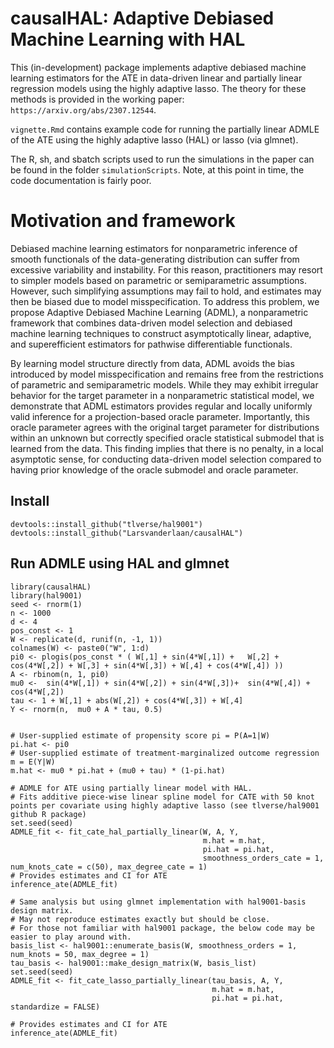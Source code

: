 # causalHAL: Adaptive Debiased Machine Learning with HAL

This (in-development) package implements adaptive debiased machine learning estimators for the ATE in data-driven linear and partially linear regression models using the highly adaptive lasso. The theory for these methods is provided in the working paper: `https://arxiv.org/abs/2307.12544`.

`vignette.Rmd` contains example code for running the partially linear ADMLE of the ATE using the highly adaptive lasso (HAL) or lasso (via glmnet).

The R, sh, and sbatch scripts used to run the simulations in the paper can be found in the folder `simulationScripts`. 
Note, at this point in time, the code documentation is fairly poor.

# Motivation and framework 

Debiased machine learning estimators for nonparametric inference of smooth functionals of the data-generating distribution can suffer from excessive variability and instability. For this reason, practitioners may resort to simpler models based on parametric or semiparametric assumptions. However, such simplifying assumptions may fail to hold, and estimates may then be biased due to model misspecification. To address this problem, we propose Adaptive Debiased Machine Learning (ADML), a nonparametric framework that combines data-driven model selection and debiased machine learning techniques to construct asymptotically linear, adaptive, and superefficient estimators for pathwise differentiable functionals. 

By learning model structure directly from data, ADML avoids the bias introduced by model misspecification and remains free from the restrictions of parametric and semiparametric models. While they may exhibit irregular behavior for the target parameter in a nonparametric statistical model, we demonstrate that ADML estimators provides regular and locally uniformly valid inference for a projection-based oracle parameter. Importantly, this oracle parameter agrees with the original target parameter for distributions within an unknown but correctly specified oracle statistical submodel that is learned from the data. This finding implies that there is no penalty, in a local asymptotic sense, for conducting data-driven model selection compared to having prior knowledge of the oracle submodel and oracle parameter.  

 


## Install

```{r}
devtools::install_github("tlverse/hal9001")
devtools::install_github("Larsvanderlaan/causalHAL")
```

## Run ADMLE using HAL and glmnet

```{r}
library(causalHAL)
library(hal9001)
seed <- rnorm(1)
n <- 1000
d <- 4
pos_const <- 1
W <- replicate(d, runif(n, -1, 1))
colnames(W) <- paste0("W", 1:d)
pi0 <- plogis(pos_const * ( W[,1] + sin(4*W[,1]) +   W[,2] + cos(4*W[,2]) + W[,3] + sin(4*W[,3]) + W[,4] + cos(4*W[,4]) ))
A <- rbinom(n, 1, pi0)
mu0 <-  sin(4*W[,1]) + sin(4*W[,2]) + sin(4*W[,3])+  sin(4*W[,4]) + cos(4*W[,2])
tau <- 1 + W[,1] + abs(W[,2]) + cos(4*W[,3]) + W[,4]
Y <- rnorm(n,  mu0 + A * tau, 0.5)


# User-supplied estimate of propensity score pi = P(A=1|W)
pi.hat <- pi0
# User-supplied estimate of treatment-marginalized outcome regression m = E(Y|W)
m.hat <- mu0 * pi.hat + (mu0 + tau) * (1-pi.hat)

# ADMLE for ATE using partially linear model with HAL.
# Fits additive piece-wise linear spline model for CATE with 50 knot points per covariate using highly adaptive lasso (see tlverse/hal9001 github R package)
set.seed(seed)
ADMLE_fit <- fit_cate_hal_partially_linear(W, A, Y, 
                                           m.hat = m.hat,
                                           pi.hat = pi.hat,
                                           smoothness_orders_cate = 1, num_knots_cate = c(50), max_degree_cate = 1)
# Provides estimates and CI for ATE
inference_ate(ADMLE_fit)

# Same analysis but using glmnet implementation with hal9001-basis design matrix.
# May not reproduce estimates exactly but should be close.
# For those not familiar with hal9001 package, the below code may be easier to play around with.
basis_list <- hal9001::enumerate_basis(W, smoothness_orders = 1, num_knots = 50, max_degree = 1)
tau_basis <- hal9001::make_design_matrix(W, basis_list)
set.seed(seed)
ADMLE_fit <- fit_cate_lasso_partially_linear(tau_basis, A, Y, 
                                             m.hat = m.hat,
                                             pi.hat = pi.hat, standardize = FALSE)

# Provides estimates and CI for ATE
inference_ate(ADMLE_fit)
 ```

